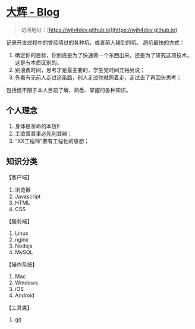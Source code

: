# [大辉 - Blog](https://wjh4dev.github.io)
> 访问地址：[https://wjh4dev.github.io](https://wjh4dev.github.io)

记录开发过程中的曾经填过的各种坑，或者前人碰到的坑。
趟坑最快的方式：

1. 确定你的目标，你到底是为了快速做一个东西出来，还是为了研究这项技术。这是有本质区别的。
2. 别浪费时间，思考才是最主要的，学生党时间充裕另说；
3. 先看有无前人走过这条路，别人走过你就照着走，走过去了再回头思考；

    
包括但不限于本人目前了解、熟悉、掌握的各种知识。

## 个人理念
1. 身体是革命的本钱‼️
2. 工欲善其事必先利其器；
3. “XX工程师”要有工程化的思想；

## 知识分类
【客户端】    
1. 浏览器
2. Javascript
3. HTML
4. CSS  
  
【服务端】
1. Linux
2. nginx
3. Nodejs
4. MySQL

【操作系统】
1. Mac
2. Windows
3. iOS
4. Android

【工具类】
1. [git](https://wjh4dev.github.io/blog/15158546952914.html)
